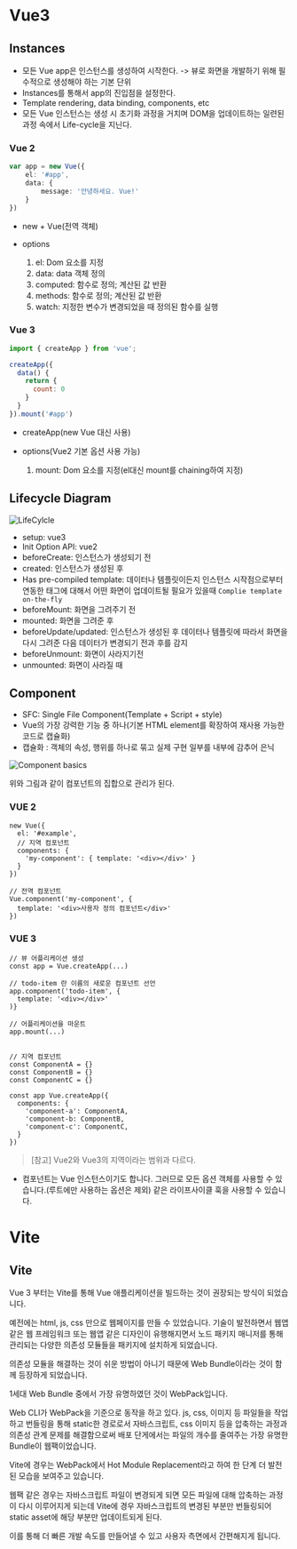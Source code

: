 # Vue3

## Instances

- 모든 Vue app은 인스턴스를 생성하여 시작한다. -> 뷰로 화면을 개발하기 위해 필수적으로 생성해야 하는 기본 단위
- Instances를 통해서 app의 진입점을 설정한다.
- Template rendering, data binding, components, etc
- 모든 Vue 인스턴스는 생성 시 초기화 과정을 거치며 DOM을 업데이트하는 일련된 과정 속에서 Life-cycle을 지닌다.

### Vue 2

```typescript
var app = new Vue({
    el: '#app',
    data: {
        message: '안녕하세요. Vue!'
    }
})
```

 - new + Vue(전역 객체)

 - options
   1. el: Dom 요소를 지정
   2. data: data 객체 정의
   3. computed: 함수로 정의; 계산된 값 반환
   4. methods: 함수로 정의; 계산된 값 반환
   5. watch: 지정한 변수가 변경되었을 때 정의된 함수를 실행


### Vue 3

```js
import { createApp } from 'vue';

createApp({
  data() {
    return {
      count: 0
    }
  }
}).mount('#app')
```

- createApp(new Vue 대신 사용)

- options(Vue2 기본 옵션 사용 가능)
  1. mount: Dom 요소를 지정(el대신 mount를 chaining하여 지정)

## Lifecycle Diagram

![LifeCylcle](https://vuejs.org/assets/lifecycle.16e4c08e.png)

- setup: vue3
- Init Option API: vue2
- beforeCreate: 인스턴스가 생성되기 전
- created: 인스턴스가 생성된 후
- Has pre-compiled template: 데이터나 템플릿이든지 인스턴스 시작점으로부터 연동한 태그에 대해서 어떤 화면이 업데이트될 필요가 있을때 `Complie template on-the-fly`
- beforeMount: 화면을 그려주기 전
- mounted: 화면을 그려준 후
- beforeUpdate/updated: 인스턴스가 생성된 후 데이터나 템플릿에 따라서 화면을 다시 그려준 다음 데이터가 변경되기 전과 후를 감지
- beforeUnmount: 화면이 사라지기전
- unmounted: 화면이 사라질 때 

## Component

- SFC: Single File Component(Template + Script + style)
- Vue의 가장 강력한 기능 중 하나(기본 HTML element를 확장하여 재사용 가능한 코드로 캡슐화)
- 캡슐화 : 객체의 속성, 행위를 하나로 묶고 실제 구현 일부를 내부에 감추어 은닉

![Component basics](https://vuejs.org/assets/components.7fbb3771.png)

위와 그림과 같이 컴포넌트의 집합으로 관리가 된다.

### VUE 2

```vue
new Vue({
  el: '#example',
  // 지역 컴포넌트
  components: {
    'my-component': { template: '<div></div>' }
  }
})

// 전역 컴포넌트
Vue.component('my-component', {
  template: '<div>사용자 정의 컴포넌트</div>'
})
```

### VUE 3   

```vue
// 뷰 어플리케이션 생성
const app = Vue.createApp(...)

// todo-item 란 이름의 새로운 컴포넌트 선언
app.component('todo-item', {
  template: '<div></div>'
)}

// 어플리케이션을 마운트
app.mount(...)


// 지역 컴포넌트
const ComponentA = {}
const ComponentB = {}
const ComponentC = {}

const app Vue.createApp({
  components: {
    'component-a': ComponentA,
    'component-b: ComponentB,
    'component-c': ComponentC,
  }
})
```

> [참고] Vue2와 Vue3의 지역이라는 범위과 다르다.

- 컴포넌트는 Vue 인스턴스이기도 합니다. 그러므로 모든 옵션 객체를 사용할 수 있습니다.(루트에만 사용하는 옵션은 제외) 같은 라이프사이클 훅을 사용할 수 있습니다.

# Vite

## Vite

Vue 3 부터는 Vite를 통해 Vue 애플리케이션을 빌드하는 것이 권장되는 방식이 되었습니다.

예전에는 html, js, css 만으로 웹페이지를 만들 수 있었습니다. 기술이 발전하면서 웹앱 같은 웹 프레임워크 또는 웹앱 같은 디자인이 유행해지면서 노드 패키지 매니저를 통해 관리되는 다양한 의존성 모듈들을 패키지에 설치하게 되었습니다.

의존성 모듈을 해결하는 것이 쉬운 방법이 아니기 때문에 Web Bundle이라는 것이 함께 등장하게 되었습니다.

1세대 Web Bundle 중에서 가장 유명하였던 것이 WebPack입니다.

Web CLI가 WebPack을 기준으로 동작을 하고 있다. js, css, 이미지 등 파일들을 작업하고 번들링을 통해 static한 경로로서 자바스크립트, css 이미지 등을 압축하는 과정과 의존성 관계 문제를 해결함으로써 배포 단게에서는 파일의 개수를 줄여주는 가장 유명한 Bundle이 웹팩이었습니다.

Vite에 경우는 WebPack에서 Hot Module Replacement라고 하여 한 단계 더 발전된 모습을 보여주고 있습니다. 

웹팩 같은 경우는 자바스크립트 파일이 변경되게 되면 모든 파일에 대해 압축하는 과정이 다시 이루어지게 되는데
Vite에 경우 자바스크립트의 변경된 부분만 번들링되어 static asset에 해당 부분만 업데이트되게 된다.

이를 통해 더 빠른 개발 속도를 만들어낼 수 있고 사용자 측면에서 간편해지게 됩니다.

